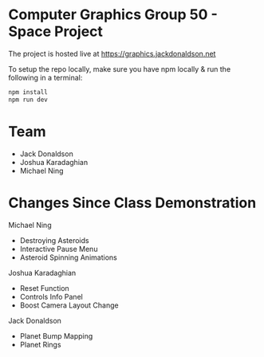 # Computer Graphics Group 50 - Space Project

The project is hosted live at https://graphics.jackdonaldson.net

To setup the repo locally, make sure you have npm locally & run the following in a terminal:

```bash
npm install
npm run dev
```

# Team

- Jack Donaldson
- Joshua Karadaghian
- Michael Ning

# Changes Since Class Demonstration

Michael Ning

- Destroying Asteroids
- Interactive Pause Menu
- Asteroid Spinning Animations

Joshua Karadaghian

- Reset Function
- Controls Info Panel
- Boost Camera Layout Change

Jack Donaldson

- Planet Bump Mapping
- Planet Rings
